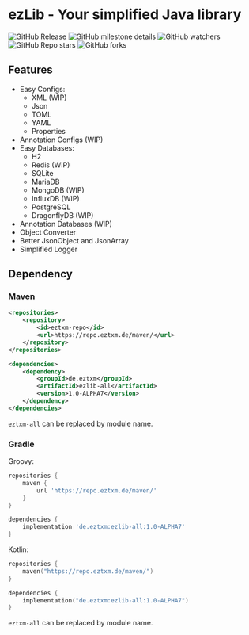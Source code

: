 # ezLib - Your simplified Java library

![GitHub Release](https://img.shields.io/github/v/release/ezTxmMC/ezLib?include_prereleases&style=for-the-badge&color=%23d97325)
![GitHub milestone details](https://img.shields.io/github/milestones/progress-percent/ezTxmMC/ezLib/1?style=for-the-badge)
![GitHub watchers](https://img.shields.io/github/watchers/ezTxmMC/ezLib?style=for-the-badge)
![GitHub Repo stars](https://img.shields.io/github/stars/ezTxmMC/ezLib?style=for-the-badge)
![GitHub forks](https://img.shields.io/github/forks/ezTxmMC/ezLib?style=for-the-badge)

## Features

- Easy Configs:
  - XML (WIP)
  - Json
  - TOML
  - YAML
  - Properties
- Annotation Configs (WIP)
- Easy Databases:
  - H2
  - Redis (WIP)
  - SQLite
  - MariaDB
  - MongoDB (WIP)
  - InfluxDB (WIP)
  - PostgreSQL
  - DragonflyDB (WIP)
- Annotation Databases (WIP)
- Object Converter
- Better JsonObject and JsonArray
- Simplified Logger

## Dependency

### Maven

```xml
<repositories>
    <repository>
        <id>eztxm-repo</id>
        <url>https://repo.eztxm.de/maven/</url>
    </repository>
</repositories>

<dependencies>
    <dependency>
        <groupId>de.eztxm</groupId>
        <artifactId>ezlib-all</artifactId>
        <version>1.0-ALPHA7</version>
    </dependency>
</dependencies>
```

``eztxm-all`` can be replaced by module name.

### Gradle

Groovy:

```groovy
repositories {
    maven {
        url 'https://repo.eztxm.de/maven/'
    }
}

dependencies {
    implementation 'de.eztxm:ezlib-all:1.0-ALPHA7'
}
```

Kotlin:

```kotlin
repositories {
    maven("https://repo.eztxm.de/maven/")
}

dependencies {
    implementation("de.eztxm:ezlib-all:1.0-ALPHA7")
}
```

``eztxm-all`` can be replaced by module name.
